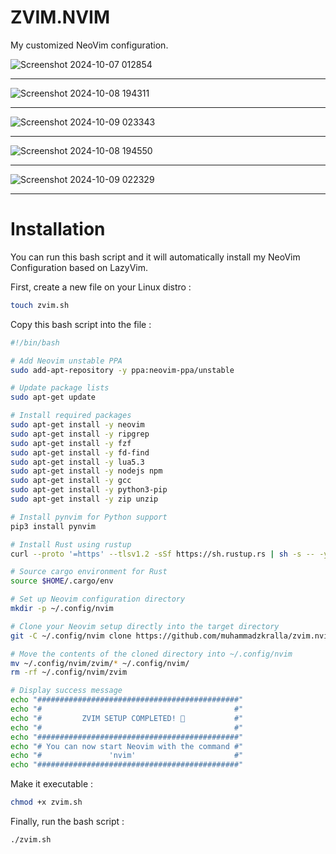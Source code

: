 # ZVIM.NVIM

My customized NeoVim configuration.

![Screenshot 2024-10-07 012854](https://github.com/user-attachments/assets/7509f095-599c-4994-8fed-eb33ae85e137) <hr>
![Screenshot 2024-10-08 194311](https://github.com/user-attachments/assets/0ec2b42d-1423-4606-b763-cbbc64704857) <hr>
![Screenshot 2024-10-09 023343](https://github.com/user-attachments/assets/263dab18-25f7-4b7e-96ff-0b953ccb7882) <hr>
![Screenshot 2024-10-08 194550](https://github.com/user-attachments/assets/13fe3b65-48a4-4729-93b2-5d8d30bee80d) <hr>
![Screenshot 2024-10-09 022329](https://github.com/user-attachments/assets/699e5235-23bf-4ce8-907c-a6f4c77e16df) <hr>


# Installation
You can run this bash script and it will automatically install my NeoVim Configuration based on LazyVim. <br>

First, create a new file on your Linux distro : 
```bash
touch zvim.sh
```

Copy this bash script into the file :
```bash
#!/bin/bash

# Add Neovim unstable PPA
sudo add-apt-repository -y ppa:neovim-ppa/unstable

# Update package lists
sudo apt-get update

# Install required packages
sudo apt-get install -y neovim
sudo apt-get install -y ripgrep
sudo apt-get install -y fzf
sudo apt-get install -y fd-find
sudo apt-get install -y lua5.3
sudo apt-get install -y nodejs npm
sudo apt-get install -y gcc
sudo apt-get install -y python3-pip
sudo apt-get install -y zip unzip

# Install pynvim for Python support
pip3 install pynvim

# Install Rust using rustup
curl --proto '=https' --tlsv1.2 -sSf https://sh.rustup.rs | sh -s -- -y

# Source cargo environment for Rust
source $HOME/.cargo/env

# Set up Neovim configuration directory
mkdir -p ~/.config/nvim

# Clone your Neovim setup directly into the target directory
git -C ~/.config/nvim clone https://github.com/muhammadzkralla/zvim.nvim.git zvim

# Move the contents of the cloned directory into ~/.config/nvim
mv ~/.config/nvim/zvim/* ~/.config/nvim/
rm -rf ~/.config/nvim/zvim

# Display success message
echo "#############################################"
echo "#                                           #"
echo "#         ZVIM SETUP COMPLETED! 🎉           #"
echo "#                                           #"
echo "#############################################"
echo "# You can now start Neovim with the command #"
echo "#               'nvim'                      #"
echo "#############################################"
```

Make it executable : 
```bash
chmod +x zvim.sh
```

Finally, run the bash script : 
```bash
./zvim.sh
```
